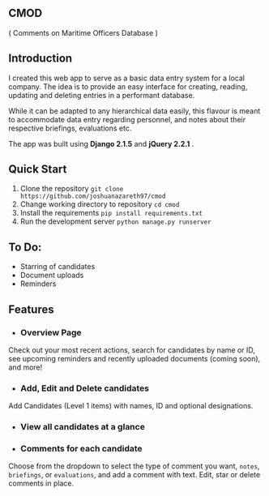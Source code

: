 CMOD
---------------------

( Comments on Maritime Officers Database )

## Introduction

  I created this web app to serve as a basic data entry system for a local company. The idea is to provide an easy interface for creating, reading, updating and deleting entries in a performant database.

  While it can be adapted to any hierarchical data easily, this flavour is meant to accommodate data entry regarding personnel, and notes about their respective briefings, evaluations etc.

  The app was built using **Django 2.1.5** and **jQuery 2.2.1** .

## Quick Start

  1. Clone the repository
    `git clone https://github.com/joshuanazareth97/cmod`
  2. Change working directory to repository
    `cd cmod`
  3. Install the requirements
    `pip install requirements.txt`
  4. Run the development server
    `python manage.py runserver`


## To Do:
  - Starring of candidates
  - Document uploads
  - Reminders


## Features

  - ### Overview Page
  Check out your most recent actions, search for candidates by name or ID, see upcoming reminders and recently uploaded documents (coming soon), and more!

  - ### Add, Edit and Delete candidates
  Add Candidates (Level 1 items) with names, ID and optional designations.

  - ### View all candidates at a glance


  - ### Comments for each candidate
  Choose from the dropdown to select the type of comment you want, `notes`, `briefings`, or `evaluations`, and add a comment with text.
  Edit, star or delete comments in place.
